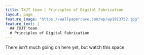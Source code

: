 ```yaml
---
title: TXJT team | Principles of Digital Fabrication
layout: page
feature_image: "https://wallpapercave.com/wp/wp1913752.jpg"
feature_text: |
  ## TXJT team
  # Principles of Digital Fabrication
---
```


There isn't much going on here yet, but watch this space
